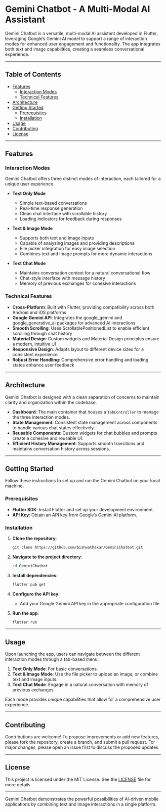 # Gemini Chatbot - A Multi-Modal AI Assistant

Gemini Chatbot is a versatile, multi-modal AI assistant developed in Flutter, leveraging Google’s Gemini AI model to support a range of interaction modes for enhanced user engagement and functionality. The app integrates both text and image capabilities, creating a seamless conversational experience.

---

## Table of Contents

- [Features](#features)
  - [Interaction Modes](#interaction-modes)
  - [Technical Features](#technical-features)
- [Architecture](#architecture)
- [Getting Started](#getting-started)
  - [Prerequisites](#prerequisites)
  - [Installation](#installation)
- [Usage](#usage)
- [Contributing](#contributing)
- [License](#license)

---

## Features

### Interaction Modes

Gemini Chatbot offers three distinct modes of interaction, each tailored for a unique user experience.

- **Text Only Mode**
  - Simple text-based conversations
  - Real-time response generation
  - Clean chat interface with scrollable history
  - Loading indicators for feedback during responses

- **Text & Image Mode**
  - Supports both text and image inputs
  - Capable of analyzing images and providing descriptions
  - File picker integration for easy image selection
  - Combines text and image prompts for more dynamic interactions

- **Text Chat Mode**
  - Maintains conversation context for a natural conversational flow
  - Chat-style interface with message history
  - Memory of previous exchanges for cohesive interactions

### Technical Features

- **Cross-Platform**: Built with Flutter, providing compatibility across both Android and iOS platforms
- **Google Gemini API**: Integrates the google_gemini and google_generative_ai packages for advanced AI interactions
- **Smooth Scrolling**: Uses ScrollablePositionedList to enable efficient scrolling through chat history
- **Material Design**: Custom widgets and Material Design principles ensure a modern, intuitive UI
- **Responsive Design**: Adapts layout to different device sizes for a consistent experience
- **Robust Error Handling**: Comprehensive error handling and loading states enhance user feedback

---

## Architecture

Gemini Chatbot is designed with a clean separation of concerns to maintain clarity and organization within the codebase.

- **Dashboard**: The main container that houses a `TabController` to manage the three interaction modes.
- **State Management**: Consistent state management across components to handle various chat states effectively.
- **Reusable Components**: Custom widgets for chat bubbles and prompts create a cohesive and reusable UI.
- **Efficient History Management**: Supports smooth transitions and maintains conversation history across sessions.

---

## Getting Started

Follow these instructions to set up and run the Gemini Chatbot on your local machine.

### Prerequisites

- **Flutter SDK**: Install Flutter and set up your development environment.
- **API Key**: Obtain an API key from Google’s Gemini AI platform.

### Installation

1. **Clone the repository**:
    ```bash
    git clone https://github.com/bishwathakur/GeminiChatbot.git
    ```

2. **Navigate to the project directory**:
    ```bash
    cd GeminiChatbot
    ```

3. **Install dependencies**:
    ```bash
    flutter pub get
    ```

4. **Configure the API key**:
   - Add your Google Gemini API key in the appropriate configuration file.

5. **Run the app**:
    ```bash
    flutter run
    ```

---

## Usage

Upon launching the app, users can navigate between the different interaction modes through a tab-based menu:

1. **Text Only Mode**: For basic conversations.
2. **Text & Image Mode**: Use the file picker to upload an image, or combine text and image inputs.
3. **Text Chat Mode**: Engage in a natural conversation with memory of previous exchanges.

Each mode provides unique capabilities that allow for a comprehensive user experience.

---

## Contributing

Contributions are welcome! To propose improvements or add new features, please fork the repository, create a branch, and submit a pull request. For major changes, please open an issue first to discuss the proposed updates.

---

## License

This project is licensed under the MIT License. See the [LICENSE](LICENSE) file for more details.

---

Gemini Chatbot demonstrates the powerful possibilities of AI-driven mobile applications by combining text and image interactions in a single platform.
